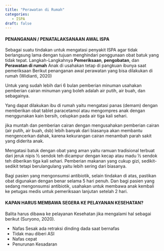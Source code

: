 ```yaml
---
title: "Perawatan di Rumah"
categories:
   - ISPA
draft: false
---
```

#### PENANGANAN / PENATALAKSANAAN AWAL ISPA
Sebagai suatu tindakan untuk mengatasi penyakit ISPA agar tidak berlangsung lama dengan tujuan menghindari penggunaan obat batuk yang tidak tepat.
Langkah-Langkahnya **Pemeriksaan**, **pengobatan**, dan **Perawatan di rumah** 
Anak di usahakan tetap di pangkuan ibunya saat pemeriksaan 
Berikut penanganan awal perawatan yang bisa dilakukan di rumah (Widianti, 2020)

<Accordion title="PEMBERIAN ASI">

Untuk yang sudah lebih dari 6 bulan pemberian minuman usahakan pemberian cairan minuman yang boleh adalah air putih, air buah, dan sebagainya.

</Accordion>

<Accordion className="mt-3" title="MENGATASI DEMAM / PANAS">

Yang  dapat  dilakukan  ibu  di  rumah yaitu   mengatasi   panas   (demam)   dengan memberikan  obat  tablet  paracetamol   atau mengompres   anak   dengan   menggunakan kain   bersih,   celupkan   pada   air   tiga   kali sehari.

</Accordion>

<Accordion className="mt-3" title="MENGATASI MUNTAH">

jika    muntah    dan pemberian   cairan   dengan   mengusahakan pemberian  cairan  (air  putih,  air  buah,  dsb) lebih  banyak  dari  biasanya  akan  membantu mengencerkan   dahak,  karena kekurangan   cairan menambah  parah  sakit  yang  diderita  anak.

</Accordion>

<Accordion className="mt-3" title="MENGATASI BATUK">

Mengatasi  batuk  dengan  obat  yang aman  yaitu  ramuan  tradisional  terbuat  dari jeruk  nipis  ½  sendok  teh  dicampur  dengan kecap  atau  madu  ½  sendok  teh  diberikan tiga  kali  sehari.  Pemberian  makanan  yang cukup gizi, sedikit-sedikit tetapi berulangulang    yaitu    lebih    sering    dari biasanya.

</Accordion>

<Notice type="note">
Bagi pasien yang mengonsumsi antibiotik, selain tindakan di atas, pastikan obat digunakan dengan benar selama 5 hari penuh. Dan bagi pasien yang sedang mengonsumsi antibiotik, usahakan untuk membawa anak kembali ke petugas medis untuk pemeriksaan lanjutan setelah 2 hari.
</Notice>

#### KAPAN HARUS MEMBAWA SEGERA KE PELAYANAN KESEHATAN?
Balita harus dibawa ke pelayanan Kesehatan jika mengalami hal sebagai berikut (Suryono, 2020).
- Nafas Sesak ada retraksi dinding dada saat bernafas
- Tidak mau diberi ASI
- Nafas cepat
- Penurunan Kesadaran



